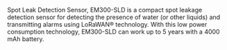Spot Leak Detection Sensor, EM300-SLD is a compact spot leakage detection sensor for detecting the presence of water (or other liquids) and transmitting alarms using LoRaWAN® technology. With this low power consumption technology, EM300-SLD can work up to 5 years with a 4000 mAh battery.
